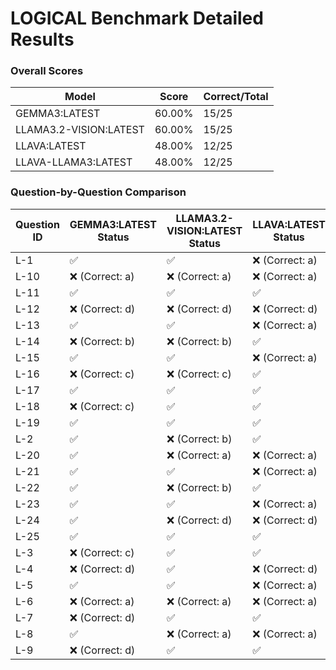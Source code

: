 # LOGICAL Benchmark Detailed Results

### Overall Scores

| Model | Score | Correct/Total |
|-------|--------|---------------|
| GEMMA3:LATEST | 60.00% | 15/25 |
| LLAMA3.2-VISION:LATEST | 60.00% | 15/25 |
| LLAVA:LATEST | 48.00% | 12/25 |
| LLAVA-LLAMA3:LATEST | 48.00% | 12/25 |

### Question-by-Question Comparison

| Question ID | GEMMA3:LATEST Status | LLAMA3.2-VISION:LATEST Status | LLAVA:LATEST Status | LLAVA-LLAMA3:LATEST Status |
|------------|------------|------------|------------|------------|
| L-1 | ✅ | ✅ | ❌ (Correct: a) | ❌ (Correct: a) |
| L-10 | ❌ (Correct: a) | ❌ (Correct: a) | ❌ (Correct: a) | ❌ (Correct: a) |
| L-11 | ✅ | ✅ | ✅ | ✅ |
| L-12 | ❌ (Correct: d) | ❌ (Correct: d) | ❌ (Correct: d) | ❌ (Correct: d) |
| L-13 | ✅ | ✅ | ❌ (Correct: a) | ✅ |
| L-14 | ❌ (Correct: b) | ❌ (Correct: b) | ✅ | ❌ (Correct: b) |
| L-15 | ✅ | ✅ | ❌ (Correct: a) | ✅ |
| L-16 | ❌ (Correct: c) | ❌ (Correct: c) | ✅ | ❌ (Correct: c) |
| L-17 | ✅ | ✅ | ✅ | ✅ |
| L-18 | ❌ (Correct: c) | ✅ | ✅ | ❌ (Correct: c) |
| L-19 | ✅ | ✅ | ✅ | ✅ |
| L-2 | ✅ | ❌ (Correct: b) | ✅ | ✅ |
| L-20 | ✅ | ❌ (Correct: a) | ❌ (Correct: a) | ❌ (Correct: a) |
| L-21 | ✅ | ✅ | ❌ (Correct: a) | ❌ (Correct: a) |
| L-22 | ✅ | ❌ (Correct: b) | ✅ | ✅ |
| L-23 | ✅ | ✅ | ❌ (Correct: a) | ✅ |
| L-24 | ✅ | ❌ (Correct: d) | ❌ (Correct: d) | ❌ (Correct: d) |
| L-25 | ✅ | ✅ | ✅ | ❌ (Correct: a) |
| L-3 | ❌ (Correct: c) | ✅ | ✅ | ✅ |
| L-4 | ❌ (Correct: d) | ✅ | ❌ (Correct: d) | ❌ (Correct: d) |
| L-5 | ✅ | ✅ | ❌ (Correct: a) | ❌ (Correct: a) |
| L-6 | ❌ (Correct: a) | ❌ (Correct: a) | ❌ (Correct: a) | ❌ (Correct: a) |
| L-7 | ❌ (Correct: d) | ✅ | ✅ | ✅ |
| L-8 | ✅ | ❌ (Correct: a) | ❌ (Correct: a) | ✅ |
| L-9 | ❌ (Correct: d) | ✅ | ✅ | ✅ |
